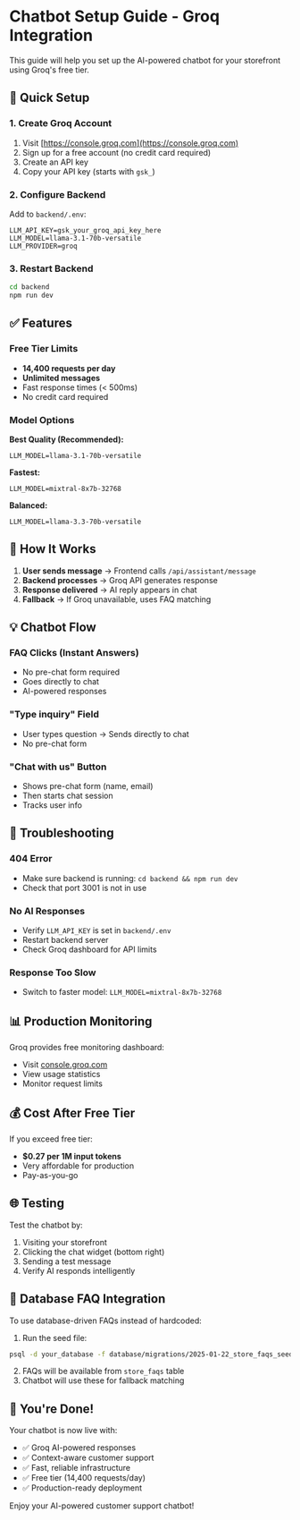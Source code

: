 # Chatbot Setup Guide - Groq Integration

This guide will help you set up the AI-powered chatbot for your storefront using Groq's free tier.

## 🚀 Quick Setup

### 1. Create Groq Account

1. Visit [https://console.groq.com](https://console.groq.com)
2. Sign up for a free account (no credit card required)
3. Create an API key
4. Copy your API key (starts with `gsk_`)

### 2. Configure Backend

Add to `backend/.env`:

```env
LLM_API_KEY=gsk_your_groq_api_key_here
LLM_MODEL=llama-3.1-70b-versatile
LLM_PROVIDER=groq
```

### 3. Restart Backend

```bash
cd backend
npm run dev
```

## ✅ Features

### **Free Tier Limits**
- **14,400 requests per day**
- **Unlimited messages**
- Fast response times (< 500ms)
- No credit card required

### **Model Options**

**Best Quality (Recommended):**
```env
LLM_MODEL=llama-3.1-70b-versatile
```

**Fastest:**
```env
LLM_MODEL=mixtral-8x7b-32768
```

**Balanced:**
```env
LLM_MODEL=llama-3.3-70b-versatile
```

## 🎯 How It Works

1. **User sends message** → Frontend calls `/api/assistant/message`
2. **Backend processes** → Groq API generates response
3. **Response delivered** → AI reply appears in chat
4. **Fallback** → If Groq unavailable, uses FAQ matching

## 💡 Chatbot Flow

### **FAQ Clicks (Instant Answers)**
- No pre-chat form required
- Goes directly to chat
- AI-powered responses

### **"Type inquiry" Field**
- User types question → Sends directly to chat
- No pre-chat form

### **"Chat with us" Button**
- Shows pre-chat form (name, email)
- Then starts chat session
- Tracks user info

## 🔧 Troubleshooting

### **404 Error**
- Make sure backend is running: `cd backend && npm run dev`
- Check that port 3001 is not in use

### **No AI Responses**
- Verify `LLM_API_KEY` is set in `backend/.env`
- Restart backend server
- Check Groq dashboard for API limits

### **Response Too Slow**
- Switch to faster model: `LLM_MODEL=mixtral-8x7b-32768`

## 📊 Production Monitoring

Groq provides free monitoring dashboard:
- Visit [console.groq.com](https://console.groq.com)
- View usage statistics
- Monitor request limits

## 💰 Cost After Free Tier

If you exceed free tier:
- **$0.27 per 1M input tokens**
- Very affordable for production
- Pay-as-you-go

## 🌐 Testing

Test the chatbot by:
1. Visiting your storefront
2. Clicking the chat widget (bottom right)
3. Sending a test message
4. Verify AI responds intelligently

## 📝 Database FAQ Integration

To use database-driven FAQs instead of hardcoded:

1. Run the seed file:
```bash
psql -d your_database -f database/migrations/2025-01-22_store_faqs_seed.sql
```

2. FAQs will be available from `store_faqs` table
3. Chatbot will use these for fallback matching

## 🎉 You're Done!

Your chatbot is now live with:
- ✅ Groq AI-powered responses
- ✅ Context-aware customer support
- ✅ Fast, reliable infrastructure
- ✅ Free tier (14,400 requests/day)
- ✅ Production-ready deployment

Enjoy your AI-powered customer support chatbot!

